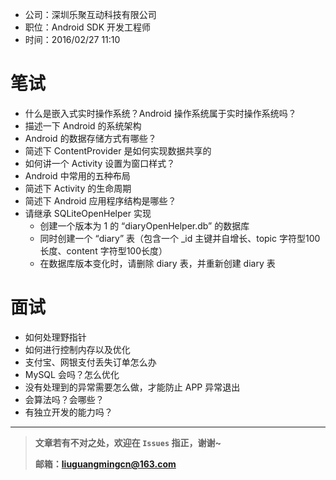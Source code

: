 - 公司：深圳乐聚互动科技有限公司
- 职位：Android SDK 开发工程师
- 时间：2016/02/27 11:10

# 笔试
- 什么是嵌入式实时操作系统？Android 操作系统属于实时操作系统吗？
- 描述一下 Android 的系统架构
- Android 的数据存储方式有哪些？
- 简述下 ContentProvider 是如何实现数据共享的
- 如何讲一个 Activity 设置为窗口样式？
- Android 中常用的五种布局
- 简述下 Activity 的生命周期
- 简述下 Android 应用程序结构是哪些？
- 请继承 SQLiteOpenHelper 实现
  - 创建一个版本为 1 的 “diaryOpenHelper.db” 的数据库
  - 同时创建一个 “diary” 表（包含一个 _id 主键并自增长、topic 字符型100长度、content 字符型100长度）
  - 在数据库版本变化时，请删除 diary 表，并重新创建 diary 表

# 面试
- 如何处理野指针
- 如何进行控制内存以及优化
- 支付宝、网银支付丢失订单怎么办
- MySQL 会吗？怎么优化
- 没有处理到的异常需要怎么做，才能防止 APP 异常退出
- 会算法吗？会哪些？
- 有独立开发的能力吗？

---

> **文章若有不对之处，欢迎在 `Issues` 指正，谢谢~**
>
> **邮箱：liuguangmingcn@163.com**